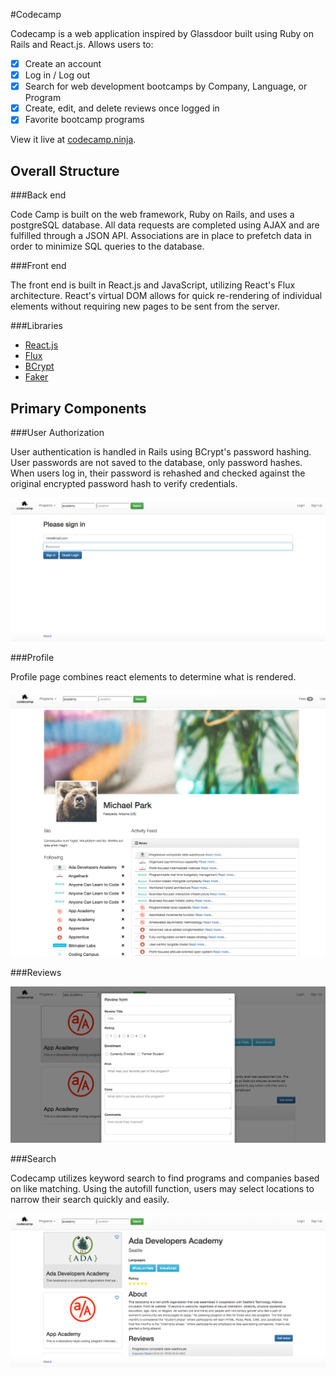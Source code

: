 #Codecamp

Codecamp is a web application inspired by Glassdoor built using Ruby on Rails
and React.js. Allows users to:

- [x] Create an account
- [x] Log in / Log out
- [x] Search for web development bootcamps by Company, Language, or Program
- [x] Create, edit, and delete reviews once logged in
- [x] Favorite bootcamp programs

View it live at [codecamp.ninja][codecamp].

[codecamp]: https://www.codecamp.ninja/


## Overall Structure

###Back end

Code Camp is built on the web framework, Ruby on Rails, and uses a postgreSQL database. All data requests are completed using AJAX and are fulfilled through a JSON API. Associations are in place to prefetch data in order to minimize SQL queries to the database.

###Front end

The front end is built in React.js and JavaScript, utilizing React's Flux architecture. React's virtual DOM allows for quick re-rendering of individual elements without requiring new pages to be sent from the server.

###Libraries

* [React.js][react]
* [Flux][flux]
* [BCrypt][bcrypt]
* [Faker][faker]

[react]: https://facebook.github.io/react/index.html
[flux]: https://facebook.github.io/react/docs/flux-overview.html
[bcrypt]: https://github.com/codahale/bcrypt-ruby
[faker]: https://github.com/stympy/faker

## Primary Components

###User Authorization

User authentication is handled in Rails using BCrypt's password hashing. User passwords are not saved to the database, only password hashes. When users log in, their password is rehashed and checked against the original encrypted password hash to verify credentials.

![login image](/app/assets/images/cc_login.png)

###Profile

Profile page combines react elements to determine what is rendered.

![profile image](/app/assets/images/cc_profile.png)

###Reviews



![reviews image](/app/assets/images/cc_reviews.png)

###Search

Codecamp utilizes keyword search to find programs and companies based on like matching. Using the autofill function, users may select locations to narrow their search quickly and easily.

![search image](/app/assets/images/cc_search.png)

